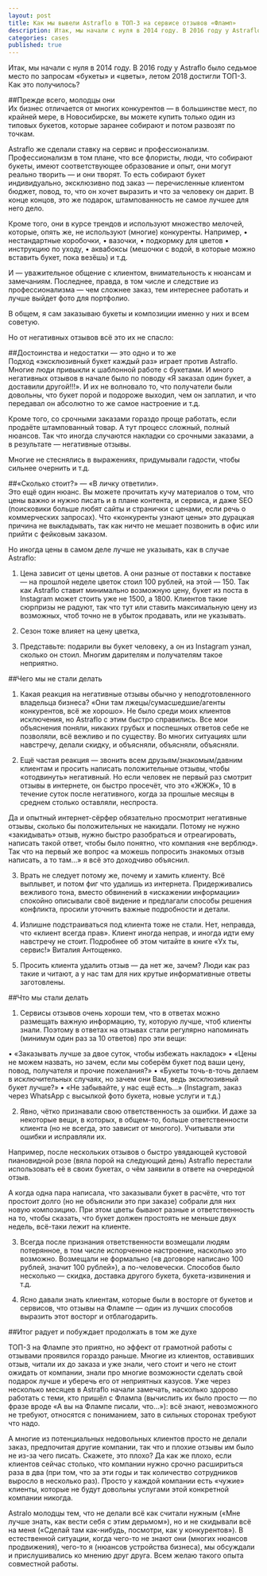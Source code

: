 ```yaml
---
layout: post
title: Как мы вывели Astraflo в ТОП-3 на сервисе отзывов «Фламп»
description: Итак, мы начали с нуля в 2014 году. В 2016 году у Astraflo было седьмое место по запросам «букеты» и «цветы», летом 2018 достигли ТОП-3. Как это получилось?
categories: cases
published: true
---
```


Итак, мы начали с нуля в 2014 году. В 2016 году у Astraflo было седьмое место по запросам «букеты» и «цветы», летом 2018 достигли ТОП-3. Как это получилось?

##Прежде всего, молодцы они  
Их бизнес отличается от многих конкурентов — в большинстве мест, по крайней мере, в Новосибирске, вы можете купить только один из типовых букетов, которые заранее собирают и потом развозят по точкам.

Astraflo же сделали ставку на сервис и профессионализм. Профессионализм в том плане, что все флористы, люди, что собирают букеты, имеют соответствующее образование и опыт, они могут реально творить — и они творят. То есть собирают букет индивидуально, эксклюзивно под заказ — перечисленные клиентом бюджет, повод, то, что он хочет выразить и что за человеку он дарит. В конце концов, это же подарок, штампованность не самое лучшее для него дело.

Кроме того, они в курсе трендов и используют множество мелочей, которые, опять же, не используют (многие) конкуренты. Например,   • нестандартные коробочки,
• вазочки,
• подкормку для цветов • инструкцию по уходу,
• аквабоксы (мешочки с водой, в которые можно вставить букет, пока везёшь) и т.д.

И — уважительное общение с клиентом, внимательность к нюансам и замечаниям. Последнее, правда, в том числе и следствие из профессионализма — чем сложнее заказ, тем интереснее работать и лучше выйдет фото для портфолио.

В общем, я сам заказываю букеты и композиции именно у них и всем советую.

Но от негативных отзывов всё это их не спасло:

##Достоинства и недостатки — это одно и то же  
Подход «эксклюзивный букет каждый раз» играет против Astraflo. Многие люди привыкли к шаблонной работе с букетами. И много негативных отзывов в начале было по поводу «Я заказал один букет, а доставили другой!!!». И их не волновало то, что получатели были довольны, что букет порой и подороже выходил, чем он заплатил, и что передавал он абсолютно то же самое настроение и т.д.

Кроме того, со срочными заказами гораздо проще работать, если продаёте штампованный товар. А тут процесс сложный, полный нюансов. Так что иногда случаются накладки со срочными заказами, а в результате — негативные отзывы.

Многие не стеснялись в выражениях, придумывали гадости, чтобы сильнее очернить и т.д.

##«Сколько стоит?» — «В личку ответили».  
Это ещё один нюанс. Вы можете прочитать кучу материалов о том, что цены важно и нужно писать и в плане контента, и сервиса, и даже SEO (поисковики больше любят сайты и странички с ценами, если речь о коммерческих запросах). Что «конкуренты узнают цены» это дурацкая причина не выкладывать, так как ничто не мешает позвонить в офис или прийти с фейковым заказом.

Но иногда цены в самом деле лучше не указывать, как в случае Astraflo:

1) Цена зависит от цены цветов. А они разные от поставки к поставке — на прошлой неделе цветок стоил 100 рублей, на этой — 150. Так как Astraflo ставит минимально возможную цену, букет из поста в Instagram может стоить уже не 1500, а 1800. Клиентов такие сюрпризы не радуют, так что тут или ставить максимальную цену из возможных, чтоб точно не в убыток продавать, или не указывать.

2) Сезон тоже влияет на цену цветка,

3) Представьте: подарили вы букет человеку, а он из Instagram узнал, сколько он стоил. Многим дарителям и получателям такое неприятно.

##Чего мы не стали делать  
1) Какая реакция на негативные отзывы обычно у неподготовленного владельца бизнеса? «Они там лжецы/сумасшедшие/агенты конкурентов, всё же хорошо». Не было среди моих клиентов исключения, но Astraflo с этим быстро справились. Все мои объяснения поняли, никаких грубых и поспешных ответов себе не позволяли, всё вежливо и по существу. Во многих ситуациях шли навстречу, делали скидку, и объясняли, объясняли, объясняли.

2) Ещё частая реакция — звонить всем друзьям/знакомым/давним клиентам и просить написать положительные отзывы, чтобы «отодвинуть» негативный. Но если человек не первый раз смотрит отзывы в интернете, он быстро просечёт, что это «ЖЖЖ», 10 в течение суток после негативного, когда за прошлые месяцы в среднем столько оставляли, неспроста.

Да и опытный интернет-сёрфер обязательно просмотрит негативные отзывы, сколько бы положительных не накидали. Потому не нужно «закидывать» отзыв, нужно быстро разобраться и отреагировать, написать такой ответ, чтобы было понятно, что компания «не верблюд». Так что на первый же вопрос «а можешь попросить знакомых отзыв написать, а то там…» я всё это доходчиво объяснил.

3) Врать не следует потому же, почему и хамить клиенту. Всё выплывет, и потом фиг что удалишь из интернета. Придерживались вежливого тона, вместо обвинений в «искажении информации» спокойно описывали своё видение и предлагали способы решения конфликта, просили уточнить важные подробности и детали.

4) Излишне подстраиваться под клиента тоже не стали. Нет, неправда, что «клиент всегда прав». Клиент иногда неправ, и иногда идти ему навстречу не стоит. Подробнее об этом читайте в книге «Ух ты, сервис!» Виталия Антощенко.

5) Просить клиента удалить отзыв — да нет же, зачем? Люди как раз такие и читают, а у нас там для них крутые информативные ответы заготовлены.

##Что мы стали делать

1) Сервисы отзывов очень хороши тем, что в ответах можно размещать важную информацию, ту, которую лучше, чтоб клиенты знали. Поэтому в ответах на отзывах стали регулярно напоминать (минимум один раз за 10 ответов) про эти вещи: 

• «Заказывать лучше за двое суток, чтобы избежать накладок»
• «Цены не можем назвать, но зачем, если мы соберём букет под ваши цену, повод, получателя и прочие пожелания?»
• «Букеты точь-в-точь делаем в исключительных случаях, но зачем они Вам, ведь эксклюзивный букет лучше?»
• «Не забывайте, у нас ещё есть…» (Instagram, заказ через WhatsApp с высылкой фото букета, новые услуги и т.д.)

2) Явно, чётко признавали свою ответственность за ошибки. И даже за некоторые вещи, в которых, в общем-то, больше ответственности клиента (но не всегда, это зависит от многого). Учитывали эти ошибки и исправляли их.

Например, после нескольких отзывов о быстро увядающей кустовой пиановидной розе (вяла порой на следующий день) Astraflo перестали использовать её в своих букетах, о чём заявили в ответе на очередной отзыв.

А когда одна пара написала, что заказывали букет в расчёте, что тот простоит долго (но не объяснили это при заказе) собрали для них новую композицию. При этом цветы бывают разные и ответственность на то, чтобы сказать, что букет должен простоять не меньше двух недель, всё-таки лежит на клиенте.

3) Всегда после признания ответственности возмещали людям потерянное, в том числе испорченное настроение, насколько это возможно. Возмещали не формально («в договоре написано 100 рублей, значит 100 рублей»), а по-человечески. Способов было несколько — скидка, доставка другого букета, букета-извинения и т.д.

4) Ясно давали знать клиентам, которые были в восторге от букетов и сервисов, что отзывы на Флампе — один из лучших способов выразить этот восторг и отблагодарить.

##Итог радует и побуждает продолжать в том же духе

ТОП-3 на Флампе это приятно, но эффект от грамотной работы с отзывами проявился гораздо раньше. Многие из клиентов, оставивших отзыв, читали их до заказа и уже знали, чего стоит и чего не стоит ожидать от компании, знали про многие возможности сделать свой подарок лучше и уберечь его от неприятных казусов. Уже через несколько месяцев в Astraflo начали замечать, насколько здорово работать с теми, кто пришёл с Флампа (вычислить их было просто — по фразе вроде «А вы на Флампе писали, что…»): всё знают, невозможного не требуют, относятся с пониманием, зато в сильных сторонах требуют что надо.

А многие из потенциальных недовольных клиентов просто не делали заказ, предпочитая другие компании, так что и плохие отзывы им было не из-за чего писать. Скажете, это плохо? Да как же плохо, если клиентов сейчас столько, что компании нужно срочно расшириться раза в два (при том, что за эти годы и так количество сотрудников выросло в несколько раз). Просто у каждой компании есть «чужие» клиенты, которые не будут довольны услугами этой конкретной компании никогда.

Astralo молодцы тем, что не делали всё как считали нужным («Мне лучше знать, как вести себя с этим дерьмом»), но и не скидывали всё на меня («Сделай там как-нибудь, посмотри, как у конкурентов»). В естественной ситуации, когда чего-то не знают они (многих нюансов продвижения), чего-то я (нюансов устройства бизнеса), мы обсуждали и прислушивались ко мнению друг друга. Всем желаю такого опыта совместной работы.